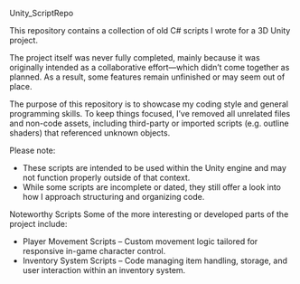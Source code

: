 Unity_ScriptRepo

This repository contains a collection of old C# scripts I wrote for a 3D Unity project.

The project itself was never fully completed, mainly because it was originally intended as a collaborative effort—which didn’t come together as planned. As a result, some features remain unfinished or may seem out of place.

The purpose of this repository is to showcase my coding style and general programming skills. To keep things focused, I’ve removed all unrelated files and non-code assets, including third-party or imported scripts (e.g. outline shaders) that referenced unknown objects.

Please note:
- These scripts are intended to be used within the Unity engine and may not function properly outside of that context.
- While some scripts are incomplete or dated, they still offer a look into how I approach structuring and organizing code.

Noteworthy Scripts
Some of the more interesting or developed parts of the project include:
- Player Movement Scripts – Custom movement logic tailored for responsive in-game character control.
- Inventory System Scripts – Code managing item handling, storage, and user interaction within an inventory system.
